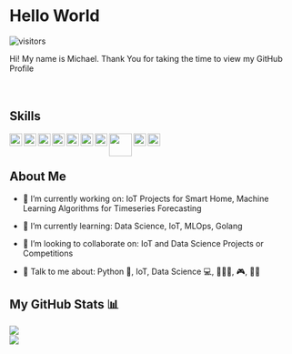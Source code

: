 
# Hello World
![visitors](https://visitor-badge.glitch.me/badge?page_id=mde2017.mde2017)

<div size='20px'> 
Hi! My name is Michael. Thank You for taking the time to view my GitHub Profile
</div>

<br/>
<br/>

<h2> Skills </h2>
<img width ='22px' align='left' src ='https://raw.githubusercontent.com/rahulbanerjee26/githubAboutMeGenerator/main/icons/python.svg'>
<img width ='22px' align='left' src ='https://upload.wikimedia.org/wikipedia/commons/thumb/1/1b/R_logo.svg/1280px-R_logo.svg.png'>
<img width ='22px' align='left' src ='https://raw.githubusercontent.com/rahulbanerjee26/githubAboutMeGenerator/main/icons/javascript.svg'>
<img width ='22px' align='left' src ='https://raw.githubusercontent.com/rahulbanerjee26/githubAboutMeGenerator/main/icons/tensorflow.svg'>
<img width ='22px' align='left' src ='https://upload.wikimedia.org/wikipedia/commons/thumb/a/ae/Keras_logo.svg/1200px-Keras_logo.svg.png'>
<img width ='22px' align='left' src ='https://raw.githubusercontent.com/rahulbanerjee26/githubAboutMeGenerator/main/icons/scikit.svg'>
<img width ='22px' align='left' src ='https://yt3.ggpht.com/a-/AAuE7mDZ1bsQkRMEgyWh_cgy1KJ_7K4nn5GkaI5MAw=s900-mo-c-c0xffffffff-rj-k-no'>
<img width ='40px' align='left' src ='https://mlflow.org/docs/0.2.1/_static/MLflow-logo-final-black.png'>
<img width ='22px' align='left' src ='https://raw.githubusercontent.com/rahulbanerjee26/githubAboutMeGenerator/main/icons/cassandra.svg'>
<img width ='22px' align='left' src ='https://raw.githubusercontent.com/rahulbanerjee26/githubAboutMeGenerator/main/icons/kafka.svg'>

<br/>
<br/>

<h2> About Me</h2>

- 🔭 I’m currently working on: IoT Projects for Smart Home, Machine Learning Algorithms for Timeseries Forecasting

- 🌱 I’m currently learning: Data Science, IoT, MLOps, Golang

- 👯 I’m looking to collaborate on: IoT and Data Science Projects or Competitions

- 💬 Talk to me about: Python 🐍, IoT, Data Science 💻, 🥊🏋️‍♂️, 🎮, 🎸🤘


## My GitHub Stats 📊
<a href="https://github.com/anuraghazra/github-readme-stats">
<img align="left" src="https://github-readme-stats.vercel.app/api?username=mde2017&count_private=true&show_icons=true&theme=radical" />
</a>

<br/>

<a href="https://github.com/anuraghazra/convoychat">
<img align="center" src="https://github-readme-stats.vercel.app/api/top-langs/?username=mde2017&layout=compact" />
</a>

<!-- BLOG-POST-LIST:START -->
<!-- BLOG-POST-LIST:END -->


